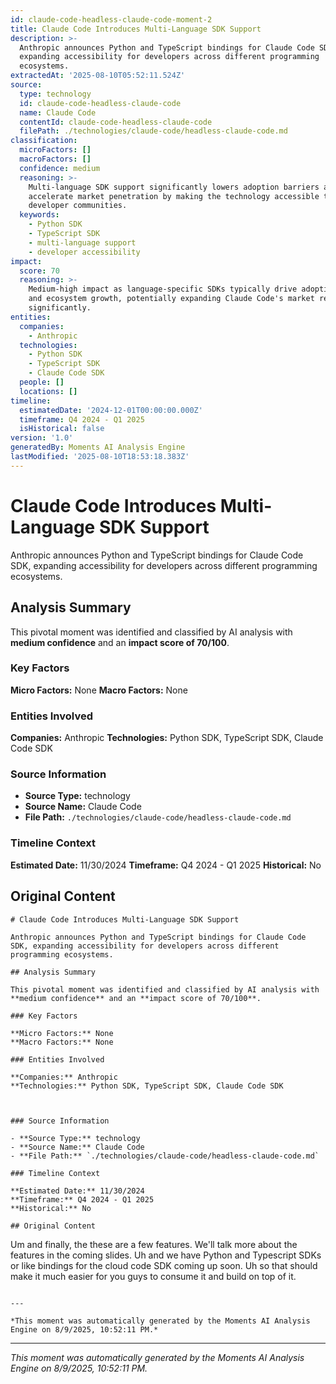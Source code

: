```yaml
---
id: claude-code-headless-claude-code-moment-2
title: Claude Code Introduces Multi-Language SDK Support
description: >-
  Anthropic announces Python and TypeScript bindings for Claude Code SDK,
  expanding accessibility for developers across different programming
  ecosystems.
extractedAt: '2025-08-10T05:52:11.524Z'
source:
  type: technology
  id: claude-code-headless-claude-code
  name: Claude Code
  contentId: claude-code-headless-claude-code
  filePath: ./technologies/claude-code/headless-claude-code.md
classification:
  microFactors: []
  macroFactors: []
  confidence: medium
  reasoning: >-
    Multi-language SDK support significantly lowers adoption barriers and could
    accelerate market penetration by making the technology accessible to broader
    developer communities.
  keywords:
    - Python SDK
    - TypeScript SDK
    - multi-language support
    - developer accessibility
impact:
  score: 70
  reasoning: >-
    Medium-high impact as language-specific SDKs typically drive adoption rates
    and ecosystem growth, potentially expanding Claude Code's market reach
    significantly.
entities:
  companies:
    - Anthropic
  technologies:
    - Python SDK
    - TypeScript SDK
    - Claude Code SDK
  people: []
  locations: []
timeline:
  estimatedDate: '2024-12-01T00:00:00.000Z'
  timeframe: Q4 2024 - Q1 2025
  isHistorical: false
version: '1.0'
generatedBy: Moments AI Analysis Engine
lastModified: '2025-08-10T18:53:18.383Z'
---
```

# Claude Code Introduces Multi-Language SDK Support

Anthropic announces Python and TypeScript bindings for Claude Code SDK, expanding accessibility for developers across different programming ecosystems.

## Analysis Summary

This pivotal moment was identified and classified by AI analysis with **medium confidence** and an **impact score of 70/100**.

### Key Factors

**Micro Factors:** None
**Macro Factors:** None

### Entities Involved

**Companies:** Anthropic
**Technologies:** Python SDK, TypeScript SDK, Claude Code SDK



### Source Information

- **Source Type:** technology
- **Source Name:** Claude Code
- **File Path:** `./technologies/claude-code/headless-claude-code.md`

### Timeline Context

**Estimated Date:** 11/30/2024
**Timeframe:** Q4 2024 - Q1 2025
**Historical:** No

## Original Content

```
# Claude Code Introduces Multi-Language SDK Support

Anthropic announces Python and TypeScript bindings for Claude Code SDK, expanding accessibility for developers across different programming ecosystems.

## Analysis Summary

This pivotal moment was identified and classified by AI analysis with **medium confidence** and an **impact score of 70/100**.

### Key Factors

**Micro Factors:** None
**Macro Factors:** None

### Entities Involved

**Companies:** Anthropic
**Technologies:** Python SDK, TypeScript SDK, Claude Code SDK



### Source Information

- **Source Type:** technology
- **Source Name:** Claude Code
- **File Path:** `./technologies/claude-code/headless-claude-code.md`

### Timeline Context

**Estimated Date:** 11/30/2024
**Timeframe:** Q4 2024 - Q1 2025
**Historical:** No

## Original Content

```
Um and finally, the these are a few features. We'll talk more about the features in the coming slides. Uh and we have Python and Typescript SDKs or like bindings for the cloud code SDK coming up soon. Uh so that should make it much easier for you guys to consume it and build on top of it.
```

---

*This moment was automatically generated by the Moments AI Analysis Engine on 8/9/2025, 10:52:11 PM.*

```

---

*This moment was automatically generated by the Moments AI Analysis Engine on 8/9/2025, 10:52:11 PM.*
